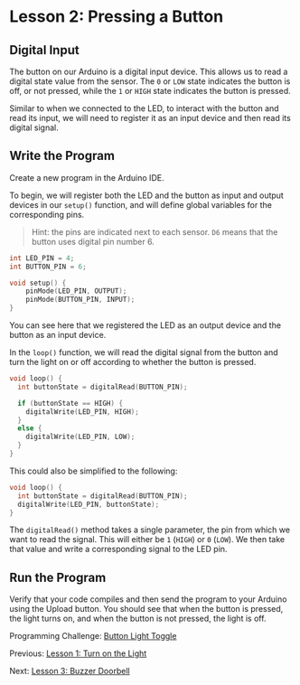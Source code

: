 # Lesson 2: Pressing a Button

## Digital Input

The button on our Arduino is a digital input device. This allows us to read a digital state value from the sensor. The `0` or `LOW` state indicates the button is off, or not pressed, while the `1` or `HIGH` state indicates the button is pressed.

Similar to when we connected to the LED, to interact with the button and read its input, we will need to register it as an input device and then read its digital signal.

## Write the Program

Create a new program in the Arduino IDE.

To begin, we will register both the LED and the button as input and output devices in our `setup()` function, and will define global variables for the corresponding pins.

> Hint: the pins are indicated next to each sensor. `D6` means that the button uses digital pin number 6.

```c++
int LED_PIN = 4;
int BUTTON_PIN = 6;

void setup() {
    pinMode(LED_PIN, OUTPUT);
    pinMode(BUTTON_PIN, INPUT);
}
```

You can see here that we registered the LED as an output device and the button as an input device.

In the `loop()` function, we will read the digital signal from the button and turn the light on or off according to whether the button is pressed.

```c++
void loop() {
  int buttonState = digitalRead(BUTTON_PIN);

  if (buttonState == HIGH) {
    digitalWrite(LED_PIN, HIGH);
  }
  else {
    digitalWrite(LED_PIN, LOW);
  }
}
```

This could also be simplified to the following:

```c++
void loop() {
  int buttonState = digitalRead(BUTTON_PIN);
  digitalWrite(LED_PIN, buttonState);
}
```

The `digitalRead()` method takes a single parameter, the pin from which we want to read the signal. This will either be `1` (`HIGH`) or `0` (`LOW`). We then take that value and write a corresponding signal to the LED pin.

## Run the Program

Verify that your code compiles and then send the program to your Arduino using the Upload button. You should see that when the button is pressed, the light turns on, and when the button is not pressed, the light is off.

Programming Challenge: [Button Light Toggle](/Challenges.md#button-light-toggle)

Previous: [Lesson 1: Turn on the Light](/Lesson01_LED.md)

Next: [Lesson 3: Buzzer Doorbell](/Lesson03_Buzzer.md)
